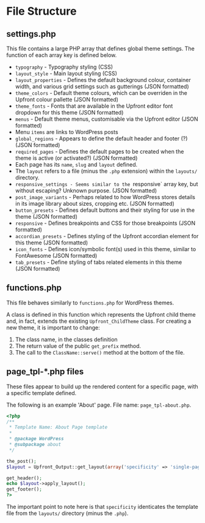 # File Structure

## settings.php

This file contains a large PHP array that defines global theme settings. The function of each array key is defined below.

* `typography` - Typography styling (CSS) 
* `layout_style` - Main layout styling (CSS)
* `layout_properties` - Defines the default background colour, container width, and various grid settings such as gutterings (JSON formatted)
* `theme_colors` - Default theme colours, which can be overriden in the Upfront colour pallette (JSON formatted)
* `theme_fonts` - Fonts that are available in the Upfront editor font dropdown for this theme (JSON formatted)
* `menus` - Default theme menus, customisable via the Upfront editor (JSON formatted)
 * Menu `items` are links to WordPress posts
* `global_regions` - Appears to define the default header and footer (?) (JSON formatted)
* `required_pages` - Defines the default pages to be created when the theme is active (or activated?) (JSON formatted)
 * Each page has its `name`, `slug` and `layout` defined.
 * The `layout` refers to a file (minus the `.php` extension) within the `layouts/` directory.
* `responsive_settings - Seems similar to the `responsive` array key, but without escaping? Unknown purpose. (JSON formatted)
* `post_image_variants` - Perhaps related to how WordPress stores details in its image library about sizes, cropping etc. (JSON formatted)
* `button_presets` - Defines default buttons and their styling for use in the theme (JSON formatted)
* `responsive` - Defines breakpoints and CSS for those breakpoints (JSON formatted)
* `accordian_presets` - Defines styling of the Upfront accordian element for this theme (JSON formatted)
* `icon_fonts` - Defines icon/symbolic font(s) used in this theme, similar to FontAwesome (JSON formatted)
* `tab_presets` - Define styling of tabs related elements in this theme (JSON formatted)

## functions.php

This file behaves similarly to `functions.php` for WordPress themes.

A class is defined in this function which represents the Upfront child theme and, in fact, extends the existing `Upfront_ChildTheme` class. For creating a new theme, it is important to change:

1. The class name, in the classes definition
2. The return value of the public `get_prefix` method.
3. The call to the `ClassName::serve()` method at the bottom of the file.

## page_tpl-*.php files

These files appear to build up the rendered content for a specific page, with a specific template defined.

The following is an example 'About' page. File name: `page_tpl-about.php`.

```php
<?php
/**
 * Template Name: About Page template
 *
 * @package WordPress
 * @subpackage about
 */

the_post();
$layout = Upfront_Output::get_layout(array('specificity' => 'single-page-about'));

get_header();
echo $layout->apply_layout();
get_footer();
?>
```

The important point to note here is that `specificity` identicates the template file from the `layouts/` directory (minus the `.php`).
